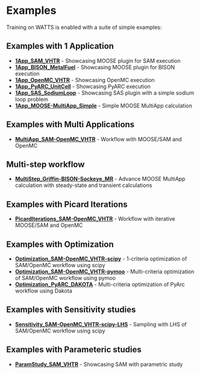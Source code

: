 # Examples

Training on WATTS is enabled with a suite of simple examples:

## Examples with 1 Application
* [__1App_SAM_VHTR__](1App_SAM_VHTR/README.md) - Showcasing MOOSE plugin for SAM execution
* [__1App_BISON_MetalFuel__](1App_BISON_MetalFuel/README.md) - Showcasing MOOSE plugin for BISON execution
* [__1App_OpenMC_VHTR__](1App_OpenMC_VHTR/README.md) - Showcasing OpenMC execution
* [__1App_PyARC_UnitCell__](1App_PyARC_UnitCell/README.md) - Showcasing PyARC execution
* [__1App_SAS_SodiumLoop__](1App_SAS_SodiumLoop/README.md) - Showcasing SAS plugin with a simple sodium loop problem
* [__1App_MOOSE-MultiApp_Simple__](1App_MOOSE-MultiApp_Simple/README.md) - Simple MOOSE MultiApp calculation
## Examples with Multi Applications
* [__MultiApp_SAM-OpenMC_VHTR__](MultiApp_SAM-OpenMC_VHTR/README.md) - Workflow with MOOSE/SAM and OpenMC
## Multi-step workflow
* [__MultiStep_Griffin-BISON-Sockeye_MR__](MultiStep_Griffin-BISON-Sockeye_MR/README.md) - Advance MOOSE MultiApp calculation with steady-state and transient calculations
## Examples with Picard Iterations
* [__PicardIterations_SAM-OpenMC_VHTR__](PicardIterations_SAM-OpenMC_VHTR/README.md) - Workflow with iterative MOOSE/SAM and OpenMC
## Examples with Optimization
* [__Optimization_SAM-OpenMC_VHTR-scipy__](Optimization_SAM-OpenMC_VHTR-scipy/README.md) - 1-criteria optimization of SAM/OpenMC workflow using scipy
* [__Optimization_SAM-OpenMC_VHTR-pymoo__](Optimization_SAM-OpenMC_VHTR-pymoo/README.md) - Multi-criteria optimization of SAM/OpenMC workflow using pymoo
* [__Optimization_PyARC_DAKOTA__](Optimization_PyARC_DAKOTA/README.md) - Multi-criteria optimization of PyArc workflow using Dakota
## Examples with Sensitivity studies
* [__Sensitivity_SAM-OpenMC_VHTR-scipy-LHS__](Sensitivity_SAM-OpenMC_VHTR-scipy-LHS/README.md) - Sampling with LHS of SAM/OpenMC workflow using scipy
## Examples with Parameteric studies
* [__ParamStudy_SAM_VHTR__](ParamStudy_SAM_VHTR/README.md) - Showcasing SAM with parametric study
